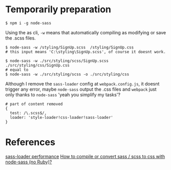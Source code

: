 
# Temporarily preparation 

```shell
$ npm i -g node-sass
```
Using the as cli, `-w` means that automatically compiling as modifying or save the .scss files.
```shell
$ node-sass -w /styling/SignUp.scss  /styling/SignUp.css
# this input means 'C:\styling\SignUp.scss', of course it doesnt work.
```
```shell
$ node-sass -w ./src/styling/scss/SignUp.scss  ./src/styling/css/SignUp.css
# equal to
$ node-sass -w ./src/styling/scss -o ./src/styling/css
```

Although I remove the `sass-loader` config at `webpack.config.js`, it doesnt trigger any error, maybe `node-sass` output the .css files and `webpack` just only thanks to `node-sass` 'yeah you simplify my tasks'?
```shell
# part of content removed
{
  test: /\.scss$/,
  loader: 'style-loader!css-loader!sass-loader'
}
```

# References
[sass-loader performance](https://github.com/webpack-contrib/sass-loader/issues/296)
[How to compile or convert sass / scss to css with node-sass (no Ruby)?](https://stackoverflow.com/questions/31448114/how-to-compile-or-convert-sass-scss-to-css-with-node-sass-no-ruby)
